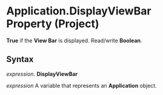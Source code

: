
# Application.DisplayViewBar Property (Project)

 **True** if the **View Bar** is displayed. Read/write **Boolean**.


## Syntax

 _expression_. **DisplayViewBar**

 _expression_ A variable that represents an **Application** object.


